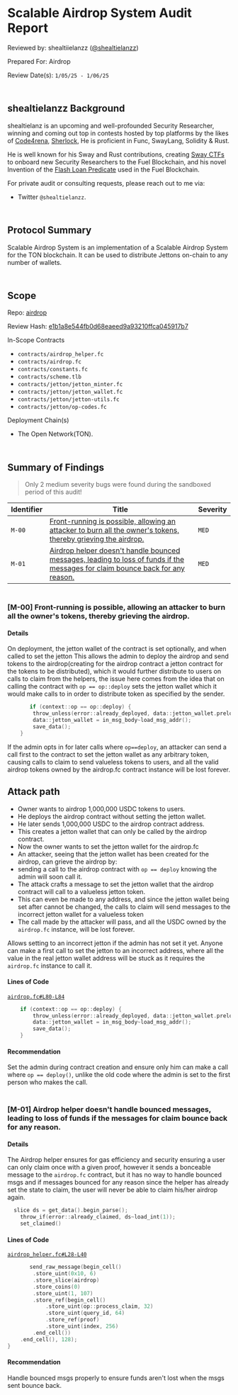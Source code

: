 # Scalable Airdrop System Audit Report

Reviewed by: shealtiielanzz ([@shealtielanzz](https://twitter.com/shealtielanzz))

Prepared For: Airdrop

Review Date(s): `1/05/25 - 1/06/25`


## <br/> shealtielanzz Background

shealtielanz is an upcoming and well-profounded Security Researcher, winning and coming out top in contests hosted by top platforms by the likes of [Code4rena](https://code4rena.com/), [Sherlock](https://audits.sherlock.xyz/), He is proficient in Func, SwayLang, Solidity & Rust.

He is well known for his Sway and Rust contributions, creating [Sway CTFs](https://github.com/shealtielanz/Simply-Sway-CTFs) to onboard new Security Researchers to the Fuel Blockchain, and his novel Invention of the [Flash Loan Predicate](https://github.com/shealtielanz/Flash_Sync) used in the Fuel Blockchain.

For private audit or consulting requests, please reach out to me via:
- Twitter `@shealtielanzz`.

## <br/> Protocol Summary

Scalable Airdrop System is an implementation of a Scalable Airdrop System for the TON blockchain. It can be used to distribute Jettons on-chain to any number of wallets.

## <br/> Scope

Repo: [airdrop](https://github.com/Gusarich/airdrop.git)

Review Hash: [e1b1a8e544fb0d68eaeed9a93210ffca045917b7](https://github.com/Gusarich/airdrop/tree/e1b1a8e544fb0d68eaeed9a93210ffca045917b7)

In-Scope Contracts
- `contracts/airdrop_helper.fc`
- `contracts/airdrop.fc`
- `contracts/constants.fc`
- `contracts/scheme.tlb`
- `contracts/jetton/jetton_minter.fc`
- `contracts/jetton/jetton_wallet.fc`
- `contracts/jetton/jetton-utils.fc`
- `contracts/jetton/op-codes.fc`

Deployment Chain(s)
- The Open Network(TON).

## <br/> Summary of Findings
> Only 2 medium severity bugs were found during the sandboxed period of this audit!


|  Identifier  | Title                        | Severity      |
| ------ | ---------------------------- | ------------- |
| `M-00` | [Front-running is possible, allowing an attacker to burn all the owner's tokens, thereby grieving the airdrop.](#-h-02-front-running-is-possible-allowing-an-attacker-to-burn-all-the-owners-tokens-thereby-grieving-the-airdrop) | `MED` |
| `M-01` | [Airdrop helper doesn't handle bounced messages, leading to loss of funds if the messages for claim bounce back for any reason.](#-m-01-airdrop-helper-doesnt-handle-bounced-messages-leading-to-loss-of-funds-if-the-messages-for-claim-bounce-back-for-any-reason) | `MED` |

### <br/> [M-00] Front-running is possible, allowing an attacker to burn all the owner's tokens, thereby grieving the airdrop.

#### Details 
On deployment, the jetton wallet of the contract is set optionally, and when called to set the jetton
This allows the admin to deploy the airdrop and send tokens to the airdrop(creating for the airdrop contract a jetton contract for the tokens to be distributed), which it would further distribute to users on calls to claim from the helpers, the issue here comes from the idea that on calling the contract with `op == op::deploy` sets the jetton wallet which it would make calls to in order to distribute token as specified by the sender.
```c++
       if (context::op == op::deploy) {
        throw_unless(error::already_deployed, data::jetton_wallet.preload_uint(2) == 0);
        data::jetton_wallet = in_msg_body~load_msg_addr();
        save_data();
    }
```
If the admin opts in for later calls where `op==deploy`, an attacker can send a call first to the contract to set the jetton wallet as any arbitrary token, causing calls to claim to send valueless tokens to users, and all the valid airdrop tokens owned by the airdrop.fc contract instance will be lost forever.

## Attack path
- Owner wants to airdrop 1,000,000 USDC tokens to users.
- He deploys the airdrop contract without setting the jetton wallet.
- He later sends 1,000,000 USDC to the airdrop contract address.
- This creates a jetton wallet that can only be called by the airdrop contract.
- Now the owner wants to set the jetton wallet for the airdrop.fc
- An attacker, seeing that the jetton wallet has been created for the airdrop, can grieve the airdrop by:
- sending a call to the airdrop contract with `op == deploy` knowing the admin will soon call it.
- The attack crafts a message to set the jetton wallet that the airdrop contract will call to a valueless jetton token.
- This can even be made to any address, and since the jetton wallet being set after cannot be changed, the calls to claim will send messages to the incorrect jetton wallet for a valueless token
- The call made by the attacker will pass, and all the USDC owned by the `airdrop.fc` instance, will be lost forever.

Allows setting to an incorrect jetton if the admin has not set it yet. Anyone can make a first call to set the jetton to an incorrect address, where all the value in the real jetton wallet address will be stuck as it requires the `airdrop.fc` instance to call it.

                    
#### Lines of Code

[`airdrop.fc#L80-L84`](https://github.com/Gusarich/airdrop/blob/e1b1a8e544fb0d68eaeed9a93210ffca045917b7/contracts/airdrop.fc#L80C1-L84C6)

```c++
    if (context::op == op::deploy) {
        throw_unless(error::already_deployed, data::jetton_wallet.preload_uint(2) == 0);
        data::jetton_wallet = in_msg_body~load_msg_addr();
        save_data();
    }
```

#### Recommendation

Set the admin during contract creation and ensure only him can make a call where `op == deploy()`, unlike the old code where the admin is set to the first person who makes the call.


### <br/> [M-01] Airdrop helper doesn't handle bounced messages, leading to loss of funds if the messages for claim bounce back for any reason.

#### Details 

The Airdrop helper ensures for gas efficiency and security ensuring a user can only claim once with a given proof, however it sends a bonceable message to the `airdrop.fc` contract, but it has no way to handle bounced msgs and if messages bounced for any reason since the helper has already set the state to claim, the user will never be able to claim his/her airdrop again.
```c++
  slice ds = get_data().begin_parse();
    throw_if(error::already_claimed, ds~load_int(1));
    set_claimed()
```

#### Lines of Code

[`airdrop_helper.fc#L28-L40`](https://github.com/Gusarich/airdrop/blob/e1b1a8e544fb0d68eaeed9a93210ffca045917b7/contracts/airdrop_helper.fc#L28C1-L40C2)

```c++
       send_raw_message(begin_cell()
        .store_uint(0x10, 6)
        .store_slice(airdrop)
        .store_coins(0)
        .store_uint(1, 107)
        .store_ref(begin_cell()
            .store_uint(op::process_claim, 32)
            .store_uint(query_id, 64)
            .store_ref(proof)
            .store_uint(index, 256)
        .end_cell())
    .end_cell(), 128);
}
```

#### Recommendation

Handle bounced msgs properly to ensure funds aren't lost when the msgs sent bounce back.


